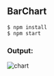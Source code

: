## BarChart

```
$ npm install
$ npm start
```

### Output:
![chart](https://cloud.githubusercontent.com/assets/425966/23829039/cb81f0e8-06b2-11e7-9270-5a84bd7bf62a.png)
